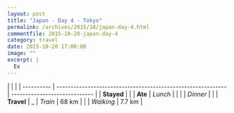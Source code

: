 ```yaml
---
layout: post
title: "Japan - Day 4 - Tokyo"
permalink: /archives/2015/10/japan-day-4.html
commentfile: 2015-10-20-japan-day-4
category: travel
date: 2015-10-20 17:00:00
image: ""
excerpt: |
  Ex
---
```


|            |                                                              |
| ---------- | ------------------------------------------------------------ | ----------------------------- |
| **Stayed** | []() |
| **Ate**    | _Lunch_                                                      |           |
|            | _Dinner_                                                     | |
| **Travel** | _            | _Train_                                                      | 68 km                         |
|            | _Walking_                                                    | 7.7 km                        |
